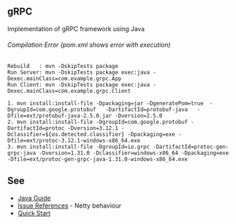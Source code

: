 ## gRPC

Implementation of gRPC framework using Java

###### Compilation Error (pom.xml shows error with execution)
```
Rebuild   : mvn -DskipTests package		
Run Server: mvn -DskipTests package exec:java -Dexec.mainClass=com.example.grpc.App
Run Client: mvn -DskipTests package exec:java -Dexec.mainClass=com.example.grpc.Client

1. mvn install:install-file -Dpackaging=jar -DgeneratePom=true  -DgroupId=com.google.protobuf   -DartifactId=protobuf-java   -Dfile=ext/protobuf-java-2.5.0.jar -Dversion=2.5.0
2. mvn install:install-file -DgroupId=com.google.protobuf -DartifactId=protoc -Dversion=3.12.1 -Dclassifier=${os.detected.classifier} -Dpackaging=exe -Dfile=ext/protoc-3.12.1-windows-x86_64.exe
3. mvn install:install-file -DgroupId=io.grpc -DartifactId=protoc-gen-grpc-java -Dversion=1.31.0 -Dclassifier=windows-x86_64 -Dpackaging=exe -Dfile=ext/protoc-gen-grpc-java-1.31.0-windows-x86_64.exe
```


## See

* [Java Guide](https://www.grpc.io/docs/languages/java/basics/)
* [Issue References](https://github.com/netty/netty/issues/7817) - Netty behaviour
* [Quick Start](https://codelabs.developers.google.com/codelabs/cloud-grpc-java/index.html#0) 





